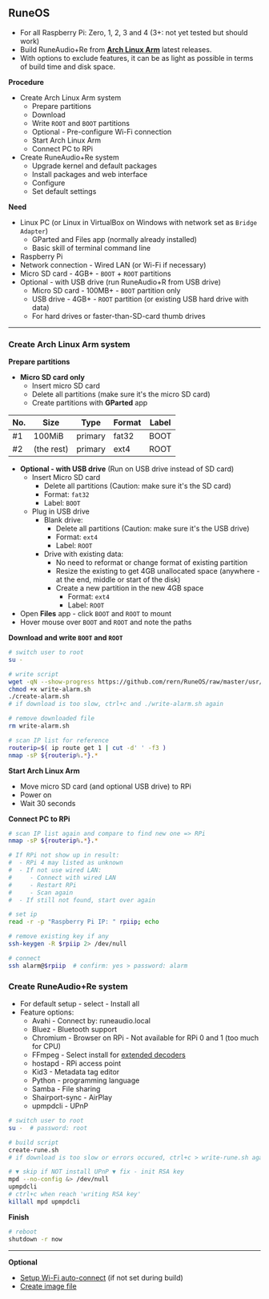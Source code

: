 RuneOS
---
- For all Raspberry Pi: Zero, 1, 2, 3 and 4 (3+: not yet tested but should work)
- Build RuneAudio+Re from [**Arch Linux Arm**](https://archlinuxarm.org/about/downloads) latest releases.
- With options to exclude features, it can be as light as possible in terms of build time and disk space.

**Procedure**
- Create Arch Linux Arm system
	- Prepare partitions
	- Download
	- Write `ROOT` and `BOOT` partitions
	- Optional - Pre-configure Wi-Fi connection
	- Start Arch Linux Arm
	- Connect PC to RPi
- Create RuneAudio+Re system
	- Upgrade kernel and default packages
	- Install packages and web interface
	- Configure
	- Set default settings

**Need**
- Linux PC (or Linux in VirtualBox on Windows with network set as `Bridge Adapter`)
	- GParted and Files app (normally already installed)
	- Basic skill of terminal command line
- Raspberry Pi
- Network connection - Wired LAN (or Wi-Fi if necessary)
- Micro SD card - 4GB+ - `BOOT` + `ROOT` partitions
- Optional - with USB drive (run RuneAudio+R from USB drive)
	- Micro SD card - 100MB+ - `BOOT` partition only
	- USB drive - 4GB+ - `ROOT` partition (or existing USB hard drive with data)
	- For hard drives or faster-than-SD-card thumb drives
---

### Create Arch Linux Arm system

**Prepare partitions**
- **Micro SD card only**
	- Insert micro SD card
	- Delete all partitions (make sure it's the micro SD card)
	- Create partitions with **GParted** app

| No. | Size        | Type    | Format | Label |
|-----|-------------|---------|--------|-------|
| #1  | 100MiB      | primary | fat32  | BOOT  |
| #2  | (the rest)  | primary | ext4   | ROOT  |
	
- **Optional - with USB drive** (Run on USB drive instead of SD card)
	- Insert Micro SD card
		- Delete all partitions (Caution: make sure it's the SD card)
		- Format: `fat32`
		- Label: `BOOT`
	- Plug in USB drive
		- Blank drive:
			- Delete all partitions (Caution: make sure it's the USB drive)
			- Format: `ext4`
			- Label: `ROOT`
		- Drive with existing data:
			- No need to reformat or change format of existing partition
			- Resize the existing to get 4GB unallocated space (anywhere - at the end, middle or start of the disk)
			- Create a new partition in the new 4GB space
				- Format: `ext4`
				- Label: `ROOT`
- Open **Files** app - click `BOOT` and `ROOT` to mount
- Hover mouse over `BOOT` and `ROOT` and note the paths

**Download and write `BOOT` and `ROOT`**
```sh
# switch user to root
su -

# write script
wget -qN --show-progress https://github.com/rern/RuneOS/raw/master/usr/local/bin/write-alarm.sh
chmod +x write-alarm.sh
./create-alarm.sh
# if download is too slow, ctrl+c and ./write-alarm.sh again

# remove downloaded file
rm write-alarm.sh

# scan IP list for reference
routerip=$( ip route get 1 | cut -d' ' -f3 )
nmap -sP ${routerip%.*}.*
```

**Start Arch Linux Arm**
- Move micro SD card (and optional USB drive) to RPi
- Power on
- Wait 30 seconds

**Connect PC to RPi**
```sh
# scan IP list again and compare to find new one => RPi
nmap -sP ${routerip%.*}.*

# If RPi not show up in result:
#  - RPi 4 may listed as unknown
#  - If not use wired LAN:
#     - Connect with wired LAN
#     - Restart RPi
#     - Scan again
#  - If still not found, start over again

# set ip
read -r -p "Raspberry Pi IP: " rpiip; echo

# remove existing key if any
ssh-keygen -R $rpiip 2> /dev/null

# connect
ssh alarm@$rpiip  # confirm: yes > password: alarm
```

### Create RuneAudio+Re system

- For default setup - select - Install all
- Feature options:
	- Avahi - Connect by: runeaudio.local
	- Bluez - Bluetooth support
	- Chromium - Browser on RPi - Not available for RPi 0 and 1 (too much for CPU)
	- FFmpeg - Select install for [extended decoders](https://github.com/rern/RuneOS/blob/master/ffmpeg.md)
	- hostapd - RPi access point
	- Kid3 - Metadata tag editor
	- Python - programming language
	- Samba - File sharing
	- Shairport-sync - AirPlay
	- upmpdcli - UPnP
```sh
# switch user to root
su -  # password: root

# build script
create-rune.sh
# if download is too slow or errors occured, ctrl+c > write-rune.sh again

# ▼ skip if NOT install UPnP ▼ fix - init RSA key
mpd --no-config &> /dev/null
upmpdcli
# ctrl+c when reach 'writing RSA key'
killall mpd upmpdcli
```

**Finish**
```sh
# reboot
shutdown -r now
```
---

**Optional**
- [Setup Wi-Fi auto-connect](https://github.com/rern/RuneAudio/tree/master/wifi_setup) (if not set during build)
- [Create image file](https://github.com/rern/RuneOS/blob/master/imagefile.md)
